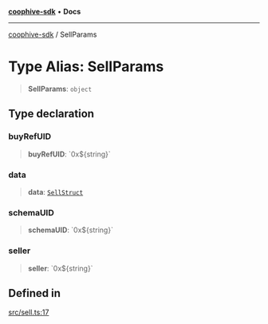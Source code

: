 [**coophive-sdk**](../README.md) • **Docs**

***

[coophive-sdk](../globals.md) / SellParams

# Type Alias: SellParams

> **SellParams**: `object`

## Type declaration

### buyRefUID

> **buyRefUID**: \`0x$\{string\}\`

### data

> **data**: [`SellStruct`](SellStruct.md)

### schemaUID

> **schemaUID**: \`0x$\{string\}\`

### seller

> **seller**: \`0x$\{string\}\`

## Defined in

[src/sell.ts:17](https://github.com/CoopHive/coophive-sdk/blob/989a0732b29b493e6c3f977468776e83658be021/src/sell.ts#L17)
